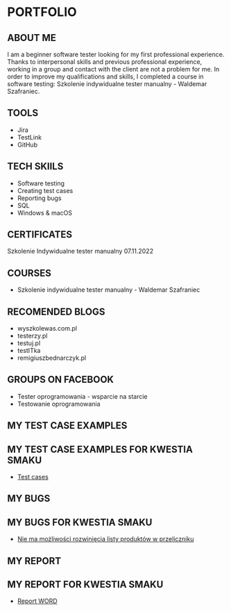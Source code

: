 # PORTFOLIO
## ABOUT ME
I am a beginner software tester looking for my first professional experience. Thanks to interpersonal skills and previous professional experience, working in a group and contact with the client are not a problem for me. In order to improve my qualifications and skills, I completed a course in software testing: Szkolenie indywidualne tester manualny - Waldemar Szafraniec.
## TOOLS
* Jira
* TestLink
* GitHub
## TECH SKIILS
* Software testing
* Creating test cases
* Reporting bugs
* SQL
* Windows & macOS
## CERTIFICATES
Szkolenie Indywidualne tester manualny 07.11.2022
## COURSES
* Szkolenie indywidualne tester manualny - Waldemar Szafraniec
## RECOMENDED BLOGS
* wyszkolewas.com.pl
* testerzy.pl
* testuj.pl
* testITka
* remigiuszbednarczyk.pl
## GROUPS ON FACEBOOK
* Tester oprogramowania - wsparcie na starcie
* Testowanie oprogramowania
## MY TEST CASE EXAMPLES
## MY TEST CASE EXAMPLES FOR KWESTIA SMAKU
* [Test cases](https://drive.google.com/file/d/1RTE09-O0-3413zHiPTvHGQRbojaxn94_/view?usp=sharing)
## MY BUGS
## MY BUGS FOR KWESTIA SMAKU
* [Nie ma możliwości rozwinięcia listy produktów w przeliczniku ](https://docs.google.com/document/d/1ty-ABKNZS-S9fFBjzUQzNQhZU9awHDFM/edit)
## MY REPORT
## MY REPORT FOR KWESTIA SMAKU
* [Report WORD](https://docs.google.com/document/d/15wjDJPvCi11k7bVnQ80QtP4SY-arKE81/edit?usp=sharing&ouid=110511672575617992024&rtpof=true&sd=true)
